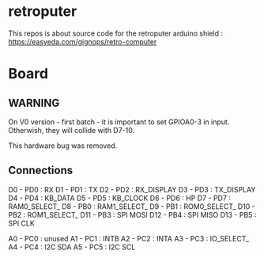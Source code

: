 # retroputer

This repos is about source code for the retroputer arduino shield : https://easyeda.com/gignops/retro-computer

# Board

## WARNING

On V0 version - first batch - it is important to set GPIOA0-3 in input. Otherwish,
they will collide with D7-10.

This hardware bug was removed.

## Connections

D0  - PD0 : RX
D1  - PD1 : TX
D2  - PD2 : RX_DISPLAY
D3  - PD3 : TX_DISPLAY
D4  - PD4 : KB_DATA
D5  - PD5 : KB_CLOCK
D6  - PD6 : HP
D7  - PD7 : RAM0_SELECT_
D8  - PB0 : RAM1_SELECT_
D9  - PB1 : ROM0_SELECT_
D10 - PB2 : ROM1_SELECT_
D11 - PB3 : SPI MOSI
D12 - PB4 : SPI MISO
D13 - PB5 : SPI CLK

A0  - PC0 : unused
A1  - PC1 : INTB
A2  - PC2 : INTA
A3  - PC3 : IO_SELECT_
A4  - PC4 : I2C SDA
A5  - PC5 : I2C SCL
